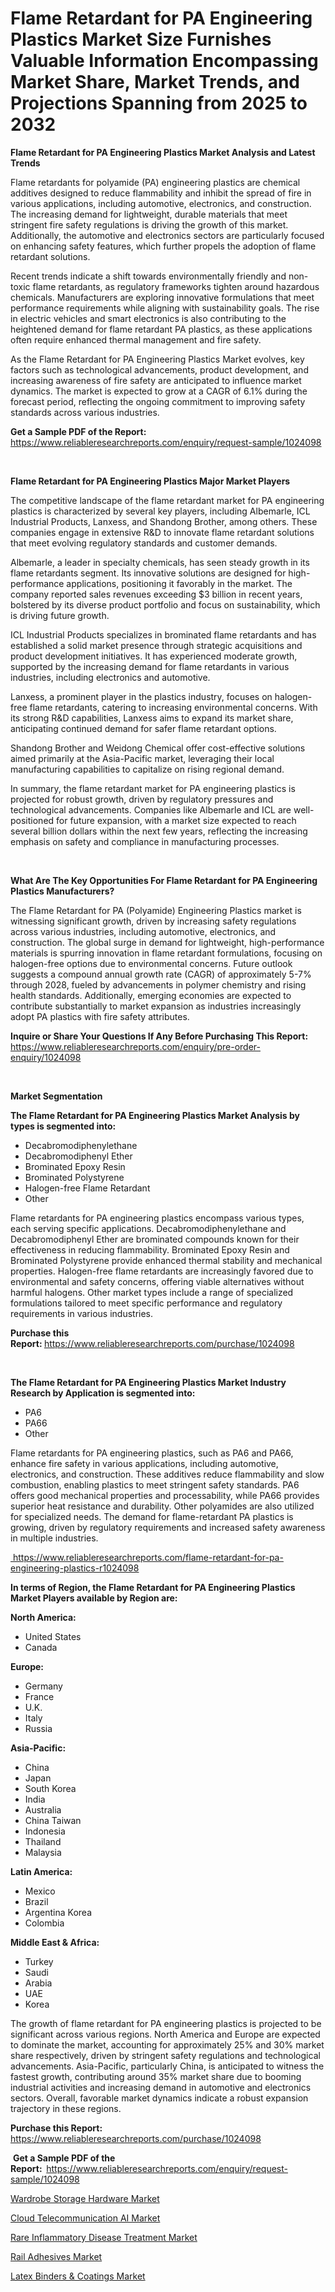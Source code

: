 <p><h1>Flame Retardant for PA Engineering Plastics Market Size Furnishes Valuable Information Encompassing Market Share, Market Trends, and Projections Spanning from 2025 to 2032</h1></p><p><strong>Flame Retardant for PA Engineering Plastics Market Analysis and Latest Trends</strong></p>
<p><p>Flame retardants for polyamide (PA) engineering plastics are chemical additives designed to reduce flammability and inhibit the spread of fire in various applications, including automotive, electronics, and construction. The increasing demand for lightweight, durable materials that meet stringent fire safety regulations is driving the growth of this market. Additionally, the automotive and electronics sectors are particularly focused on enhancing safety features, which further propels the adoption of flame retardant solutions.</p><p>Recent trends indicate a shift towards environmentally friendly and non-toxic flame retardants, as regulatory frameworks tighten around hazardous chemicals. Manufacturers are exploring innovative formulations that meet performance requirements while aligning with sustainability goals. The rise in electric vehicles and smart electronics is also contributing to the heightened demand for flame retardant PA plastics, as these applications often require enhanced thermal management and fire safety.</p><p>As the Flame Retardant for PA Engineering Plastics Market evolves, key factors such as technological advancements, product development, and increasing awareness of fire safety are anticipated to influence market dynamics. The market is expected to grow at a CAGR of 6.1% during the forecast period, reflecting the ongoing commitment to improving safety standards across various industries.</p></p>
<p><strong>Get a Sample PDF of the Report:&nbsp;</strong> <a href="https://www.reliableresearchreports.com/enquiry/request-sample/1024098?utm_campaign=9&utm_medium=2&utm_source=Github&utm_content=ia&utm_term=08032025&utm_id=flame-retardant-for-pa-engineering-plastics">https://www.reliableresearchreports.com/enquiry/request-sample/1024098</a></p>
<p>&nbsp;</p>
<p><strong>Flame Retardant for PA Engineering Plastics Major Market Players</strong></p>
<p><p>The competitive landscape of the flame retardant market for PA engineering plastics is characterized by several key players, including Albemarle, ICL Industrial Products, Lanxess, and Shandong Brother, among others. These companies engage in extensive R&D to innovate flame retardant solutions that meet evolving regulatory standards and customer demands.</p><p>Albemarle, a leader in specialty chemicals, has seen steady growth in its flame retardants segment. Its innovative solutions are designed for high-performance applications, positioning it favorably in the market. The company reported sales revenues exceeding $3 billion in recent years, bolstered by its diverse product portfolio and focus on sustainability, which is driving future growth.</p><p>ICL Industrial Products specializes in brominated flame retardants and has established a solid market presence through strategic acquisitions and product development initiatives. It has experienced moderate growth, supported by the increasing demand for flame retardants in various industries, including electronics and automotive.</p><p>Lanxess, a prominent player in the plastics industry, focuses on halogen-free flame retardants, catering to increasing environmental concerns. With its strong R&D capabilities, Lanxess aims to expand its market share, anticipating continued demand for safer flame retardant options.</p><p>Shandong Brother and Weidong Chemical offer cost-effective solutions aimed primarily at the Asia-Pacific market, leveraging their local manufacturing capabilities to capitalize on rising regional demand.</p><p>In summary, the flame retardant market for PA engineering plastics is projected for robust growth, driven by regulatory pressures and technological advancements. Companies like Albemarle and ICL are well-positioned for future expansion, with a market size expected to reach several billion dollars within the next few years, reflecting the increasing emphasis on safety and compliance in manufacturing processes.</p></p>
<p>&nbsp;</p>
<p><strong>What Are The Key Opportunities For Flame Retardant for PA Engineering Plastics Manufacturers?</strong></p>
<p><p>The Flame Retardant for PA (Polyamide) Engineering Plastics market is witnessing significant growth, driven by increasing safety regulations across various industries, including automotive, electronics, and construction. The global surge in demand for lightweight, high-performance materials is spurring innovation in flame retardant formulations, focusing on halogen-free options due to environmental concerns. Future outlook suggests a compound annual growth rate (CAGR) of approximately 5-7% through 2028, fueled by advancements in polymer chemistry and rising health standards. Additionally, emerging economies are expected to contribute substantially to market expansion as industries increasingly adopt PA plastics with fire safety attributes.</p></p>
<p><strong>Inquire or Share Your Questions If Any Before Purchasing This Report:</strong> <a href="https://www.reliableresearchreports.com/enquiry/pre-order-enquiry/1024098?utm_campaign=9&utm_medium=2&utm_source=Github&utm_content=ia&utm_term=08032025&utm_id=flame-retardant-for-pa-engineering-plastics">https://www.reliableresearchreports.com/enquiry/pre-order-enquiry/1024098</a></p>
<p>&nbsp;</p>
<p><strong>Market Segmentation</strong></p>
<p><strong>The Flame Retardant for PA Engineering Plastics Market Analysis by types is segmented into:</strong></p>
<p><ul><li>Decabromodiphenylethane</li><li>Decabromodiphenyl Ether</li><li>Brominated Epoxy Resin</li><li>Brominated Polystyrene</li><li>Halogen-free Flame Retardant</li><li>Other</li></ul></p>
<p><p>Flame retardants for PA engineering plastics encompass various types, each serving specific applications. Decabromodiphenylethane and Decabromodiphenyl Ether are brominated compounds known for their effectiveness in reducing flammability. Brominated Epoxy Resin and Brominated Polystyrene provide enhanced thermal stability and mechanical properties. Halogen-free flame retardants are increasingly favored due to environmental and safety concerns, offering viable alternatives without harmful halogens. Other market types include a range of specialized formulations tailored to meet specific performance and regulatory requirements in various industries.</p></p>
<p><strong>Purchase this Report:&nbsp;</strong><a href="https://www.reliableresearchreports.com/purchase/1024098?utm_campaign=9&utm_medium=2&utm_source=Github&utm_content=ia&utm_term=08032025&utm_id=flame-retardant-for-pa-engineering-plastics">https://www.reliableresearchreports.com/purchase/1024098</a></p>
<p>&nbsp;</p>
<p><strong>The Flame Retardant for PA Engineering Plastics Market Industry Research by Application is segmented into:</strong></p>
<p><ul><li>PA6</li><li>PA66</li><li>Other</li></ul></p>
<p><p>Flame retardants for PA engineering plastics, such as PA6 and PA66, enhance fire safety in various applications, including automotive, electronics, and construction. These additives reduce flammability and slow combustion, enabling plastics to meet stringent safety standards. PA6 offers good mechanical properties and processability, while PA66 provides superior heat resistance and durability. Other polyamides are also utilized for specialized needs. The demand for flame-retardant PA plastics is growing, driven by regulatory requirements and increased safety awareness in multiple industries.</p></p>
<p><a href="https://www.reliableresearchreports.com/flame-retardant-for-pa-engineering-plastics-r1024098?utm_campaign=9&utm_medium=2&utm_source=Github&utm_content=ia&utm_term=08032025&utm_id=flame-retardant-for-pa-engineering-plastics">&nbsp;https://www.reliableresearchreports.com/flame-retardant-for-pa-engineering-plastics-r1024098</a></p>
<p><strong>In terms of Region, the Flame Retardant for PA Engineering Plastics Market Players available by Region are:</strong></p>
<p>
    <p> <strong> North America: </strong>
        <ul>
            <li>United States</li>
            <li>Canada</li>
        </ul>
        </p> 
    <p> <strong> Europe: </strong>
        <ul>
            <li>Germany</li>
            <li>France</li>
            <li>U.K.</li>
            <li>Italy</li>
            <li>Russia</li>
        </ul>
        </p> 
    <p> <strong> Asia-Pacific: </strong>
        <ul>
            <li>China</li>
            <li>Japan</li>
            <li>South Korea</li>
            <li>India</li>
            <li>Australia</li>
            <li>China Taiwan</li>
            <li>Indonesia</li>
            <li>Thailand</li>
            <li>Malaysia</li>
        </ul>
        </p> 
    <p> <strong> Latin America: </strong>
        <ul>
            <li>Mexico</li>
            <li>Brazil</li>
            <li>Argentina Korea</li>
            <li>Colombia</li>
        </ul>
        </p> 
    <p> <strong> Middle East & Africa: </strong>
        <ul>
            <li>Turkey</li>
            <li>Saudi</li>
            <li>Arabia</li>
            <li>UAE</li>
            <li>Korea</li>
        </ul>
    </p>
    </p>
<p><p>The growth of flame retardant for PA engineering plastics is projected to be significant across various regions. North America and Europe are expected to dominate the market, accounting for approximately 25% and 30% market share respectively, driven by stringent safety regulations and technological advancements. Asia-Pacific, particularly China, is anticipated to witness the fastest growth, contributing around 35% market share due to booming industrial activities and increasing demand in automotive and electronics sectors. Overall, favorable market dynamics indicate a robust expansion trajectory in these regions.</p></p>
<p><strong>Purchase this Report: </strong><a href="https://www.reliableresearchreports.com/purchase/1024098?utm_campaign=9&utm_medium=2&utm_source=Github&utm_content=ia&utm_term=08032025&utm_id=flame-retardant-for-pa-engineering-plastics">https://www.reliableresearchreports.com/purchase/1024098</a></p>
<p>&nbsp;<strong>Get a Sample PDF of the Report:&nbsp;&nbsp;</strong><a href="https://www.reliableresearchreports.com/enquiry/request-sample/1024098?utm_campaign=9&utm_medium=2&utm_source=Github&utm_content=ia&utm_term=08032025&utm_id=flame-retardant-for-pa-engineering-plastics">https://www.reliableresearchreports.com/enquiry/request-sample/1024098</a></p>
<p><strong></strong></p>
<p><p><a href="https://github.com/oshrykauraj7/Market-Research-Report-List-1/blob/main/wardrobe-storage-hardware-market.md?utm_campaign=9&utm_medium=2&utm_source=Github&utm_content=ia&utm_term=08032025&utm_id=flame-retardant-for-pa-engineering-plastics">Wardrobe Storage Hardware Market</a></p><p><a href="https://github.com/ogbadujonito22/Market-Research-Report-List-1/blob/main/cloud-telecommunication-ai-market.md?utm_campaign=9&utm_medium=2&utm_source=Github&utm_content=ia&utm_term=08032025&utm_id=flame-retardant-for-pa-engineering-plastics">Cloud Telecommunication AI Market</a></p><p><a href="https://github.com/pichuaadh0/Market-Research-Report-List-1/blob/main/rare-inflammatory-disease-treatment-market.md?utm_campaign=9&utm_medium=2&utm_source=Github&utm_content=ia&utm_term=08032025&utm_id=flame-retardant-for-pa-engineering-plastics">Rare Inflammatory Disease Treatment Market</a></p><p><a href="https://github.com/dovbusmrking/Market-Research-Report-List-1/blob/main/rail-adhesives-market.md?utm_campaign=9&utm_medium=2&utm_source=Github&utm_content=ia&utm_term=08032025&utm_id=flame-retardant-for-pa-engineering-plastics">Rail Adhesives Market</a></p><p><a href="https://github.com/lemiranajd/Market-Research-Report-List-1/blob/main/latex-binders-coatings-market.md?utm_campaign=9&utm_medium=2&utm_source=Github&utm_content=ia&utm_term=08032025&utm_id=flame-retardant-for-pa-engineering-plastics">Latex Binders & Coatings Market</a></p></p>
